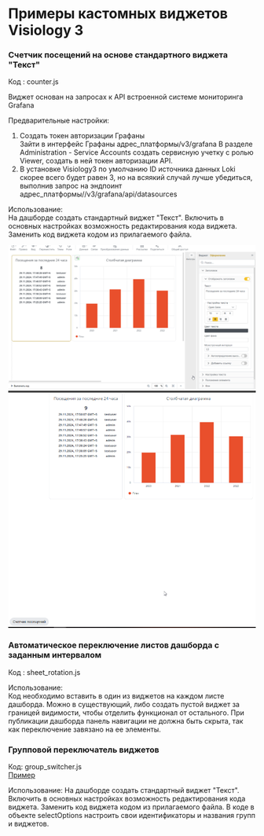 # Примеры кастомных виджетов Visiology 3

### Счетчик посещений на основе стандартного виджета "Текст"

Код : counter.js

Виджет основан на запросах к API встроенной системе мониторинга Grafana

Предварительные настройки:
1. Создать токен авторизации Графаны  
Зайти в интерфейс Графаны адрес_платформы/v3/grafana
В разделе Administration - Service Accounts создать сервисную учетку с ролью Viewer, создать в ней токен авторизации API.
2. В установке Visiology3 по умолчанию ID источника данных Loki скорее всего будет равен 3, но на всяякий случай лучше убедиться, выполнив запрос на эндпоинт адрес_платформы//v3/grafana/api/datasources

Использование:  
На дашборде создать стандартный виджет "Текст".
Включить в основных настройках возможность редактирования кода виджета.
Заменить код виджета кодом из прилагаемого файла.

![Counter1](img/counter1.png)
![Counter2](img/counter2.png)

### Автоматическое переключение листов дашборда с заданным интервалом

Код : sheet_rotation.js

Использование:  
Код необходимо вставить в один из виджетов на каждом листе дашборда.
Можно в существующий, либо создать пустой виджет за границей видимости, чтобы отделить функционал от остального.
При публикации дашборда панель навигации не должна быть скрыта, так как переключение завязано на ее элементы.

### Групповой переключатель виджетов

Код: group_switcher.js  
[Пример](https://example.visiology.su/v3/dashboard-viewer?workspaceId=c486179e-193f-4099-9544-7109bb900914&dashboardGuid=fea24aacfb7e4a2d96b3166cb7c428a3&showNav=true)

Использование:
На дашборде создать стандартный виджет "Текст".
Включить в основных настройках возможность редактирования кода виджета.
Заменить код виджета кодом из прилагаемого файла.
В коде в объекте selectOptions настроить свои идентификаторы и названия групп и виджетов.